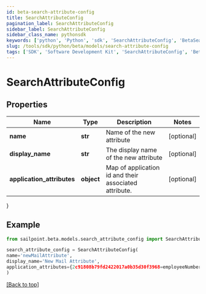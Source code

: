 ```yaml
---
id: beta-search-attribute-config
title: SearchAttributeConfig
pagination_label: SearchAttributeConfig
sidebar_label: SearchAttributeConfig
sidebar_class_name: pythonsdk
keywords: ['python', 'Python', 'sdk', 'SearchAttributeConfig', 'BetaSearchAttributeConfig'] 
slug: /tools/sdk/python/beta/models/search-attribute-config
tags: ['SDK', 'Software Development Kit', 'SearchAttributeConfig', 'BetaSearchAttributeConfig']
---
```


# SearchAttributeConfig


## Properties

Name | Type | Description | Notes
------------ | ------------- | ------------- | -------------
**name** | **str** | Name of the new attribute | [optional] 
**display_name** | **str** | The display name of the new attribute | [optional] 
**application_attributes** | **object** | Map of application id and their associated attribute. | [optional] 
}

## Example

```python
from sailpoint.beta.models.search_attribute_config import SearchAttributeConfig

search_attribute_config = SearchAttributeConfig(
name='newMailAttribute',
display_name='New Mail Attribute',
application_attributes={2c91808b79fd2422017a0b35d30f3968=employeeNumber, 2c91808b79fd2422017a0b36008f396b=employeeNumber}
)

```
[[Back to top]](#) 

